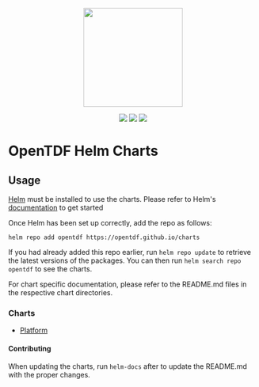 <p align="center">
    <img width="200px" height=auto src="https://avatars.githubusercontent.com/u/90051847?s=280&v=4" />
</p>

<p align="center">
    <a href="https://github.com/opentdf/charts"><img src="https://badgen.net/github/stars/opentdf/charts?icon=github" /></a>
    <a href="https://github.com/opentdf/charts"><img src="https://badgen.net/github/forks/opentdf/charts?icon=github" /></a>
    <!-- <a href="https://artifacthub.io/packages/search?repo=opentdf"><img src="https://img.shields.io/endpoint?url=https://artifacthub.io/badge/repository/opentdf" /></a> -->
    <a href="https://github.com/opentdf/charts/actions/workflows/chart-releaser.yaml"><img src="https://github.com/opentdf/charts/actions/workflows/chart-releaser.yaml/badge.svg" /></a>
</p>

# OpenTDF Helm Charts

## Usage

[Helm](https://helm.sh) must be installed to use the charts.  Please refer to
Helm's [documentation](https://helm.sh/docs) to get started

Once Helm has been set up correctly, add the repo as follows:

    helm repo add opentdf https://opentdf.github.io/charts

If you had already added this repo earlier, run `helm repo update` to retrieve
the latest versions of the packages.  You can then run `helm search repo
opentdf` to see the charts.

For chart specific documentation, please refer to the README.md files in the respective chart directories.

### Charts

- [Platform](charts/platform/README.md)

#### Contributing

When updating the charts, run `helm-docs` after to update the
README.md with the proper changes.
